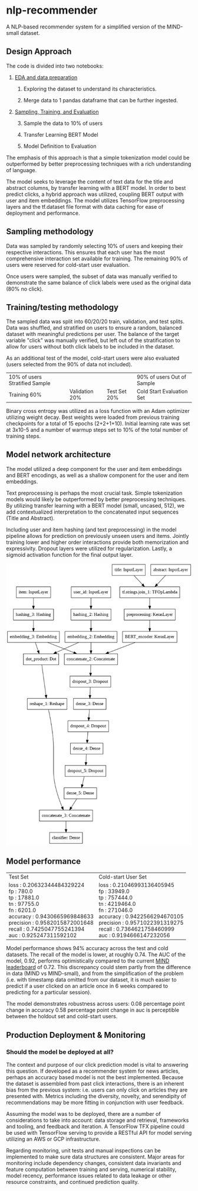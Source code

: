 # nlp-recommender
A NLP-based recommender system for a simplified version of the MIND-small dataset.

## Design Approach

The code is divided into two notebooks:

1. [EDA and data preparation](https://colab.research.google.com/drive/1g3b7Yzy5NOX6qG_nLans_1PZY9gGr4SH?usp=sharing)

    1. Exploring the dataset to understand its characteristics. 

    2. Merge data to 1 pandas dataframe that can be further ingested.

2. [Sampling, Training, and Evaluation](https://colab.research.google.com/drive/1ZYK-kL9b4NrPxBBDrzdNmkzZ5n_wWN4k?usp=sharing)

    3. Sample the data to 10% of users

    4. Transfer Learning BERT Model

    5. Model Definition to Evaluation

The emphasis of this approach is that a simple tokenization model could be outperformed by better preprocessing techniques with a rich understanding of language.

The model seeks to leverage the content of text data for the title and abstract columns, by transfer learning with a BERT model. In order to best predict clicks, a hybrid approach was utilized, coupling BERT output with user and item embeddings. The model utilizes TensorFlow preprocessing layers and the tf.dataset file format with data caching for ease of deployment and performance.

## Sampling methodology

Data was sampled by randomly selecting 10% of users and keeping their respective interactions. This ensures that each user has the most comprehensive interaction set available for training. The remaining 90% of users were reserved for cold-start user evaluation.

Once users were sampled, the subset of data was manually verified to demonstrate the same balance of click labels were used as the original data (80% no click).

## Training/testing methodology

The sampled data was split into 60/20/20 train, validation, and test splits. Data was shuffled, and stratified on users to ensure a random, balanced dataset with meaningful predictions per user. The balance of the target variable "click" was manually verified, but left out of the stratification to allow for users without both click labels to be included in the dataset.

As an additional test of the model, cold-start users were also evaluated (users selected from the 90% of data not included). 

<table>
  <tr>
    <td>10% of users Stratified Sample</td>
    <td></td>
    <td></td>
    <td>90% of users
Out of Sample</td>
  </tr>
  <tr>
    <td>Training 60%</td>
    <td>Validation 20%</td>
    <td>Test Set 20%</td>
    <td>Cold Start Evaluation Set</td>
  </tr>
</table>


Binary cross entropy was utilized as a loss function with an Adam optimizer utilizing weight decay. Best weights were loaded from previous training checkpoints for a total of 15 epochs (2+2+1+10). Initial learning rate was set at 3x10-5 and a number of warmup steps set to 10% of the total number of training steps.

## Model network architecture

The model utilized a deep component for the user and item embeddings and BERT encodings, as well as a shallow component for the user and item embeddings.

Text preprocessing is perhaps the most crucial task. Simple tokenization models would likely be outperformed by better preprocessing techniques. By utilizing transfer learning with a BERT model (small, uncased, 512), we add contextualized interpretation to the concatenated input sequences (Title and Abstract). 

Including user and item hashing (and text preprocessing) in the model pipeline allows for prediction on previously unseen users and items. Jointly training lower and higher order interactions provide both memorization and expressivity. Dropout layers were utilized for regularization. Lastly, a sigmoid activation function for the final output layer.

![image alt text](image_0.png)

## Model performance

<table>
  <tr>
    <td>Test Set</td>
    <td>Cold-start User Set</td>
  </tr>
  <tr>
    <td>loss :  0.20632344484329224 <br />
fp :  780.0 <br />
tp :  17881.0 <br />
tn :  97755.0 <br />
fn :  6201.0 <br />
accuracy :  0.9430665969848633 <br />
precision :  0.9582015872001648 <br />
recall :  0.7425047755241394 <br />
auc :  0.925247311592102</td>
    <td>loss :  0.21046993136405945 <br />
fp :  33949.0 <br />
tp :  757444.0 <br />
tn :  4219464.0 <br />
fn :  271046.0 <br />
accuracy :  0.9422566294670105 <br />
precision :  0.9571022391319275 <br />
recall :  0.7364621758460999 <br />
auc :  0.9194666147232056</td>
  </tr>
</table>


Model performance shows 94% accuracy across the test and cold datasets. The recall of the model is lower, at roughly 0.74. The AUC of the model, 0.92, performs optimistically compared to the current [MIND leaderboard](https://msnews.github.io/) of 0.72. This discrepancy could stem partly from the difference in data (MIND vs MIND-small), and from the simplification of the problem (i.e. with timestamp data omitted from our dataset, it is much easier to predict if a user clicked on an article once in 6 weeks compared to predicting for a particular session).

The model demonstrates robustness across users:  0.08 percentage point change in accuracy 0.58 percentage point change in auc is perceptible between the holdout set and cold-start users. 

## Production Deployment & Monitoring

### Should the model be deployed at all? 

The context and purpose of our click prediction model is vital to answering this question. If developed as a recommender system for news articles, perhaps an accuracy based model is not the best implemented. Because the dataset is assembled from past click interactions, there is an inherent bias from the previous system: i.e. users can only click on articles they are presented with. Metrics including the diversity, novelty, and serendipity of recommendations may be more fitting in conjunction with user feedback. 

Assuming the model was to be deployed, there are a number of considerations to take into account: data storage and retrieval, frameworks and tooling, and feedback and iteration. A TensorFlow TFX pipeline could be used with TensorFlow serving to provide a RESTful API for model serving utilizing an AWS or GCP infrastructure.

Regarding monitoring, unit tests and manual inspections can be implemented to make sure data structures are consistent. Major areas for monitoring include dependency changes, consistent data invariants and feature computation between training and serving, numerical stability, model recency, performance issues related to data leakage or other resource constraints, and continued prediction quality.

